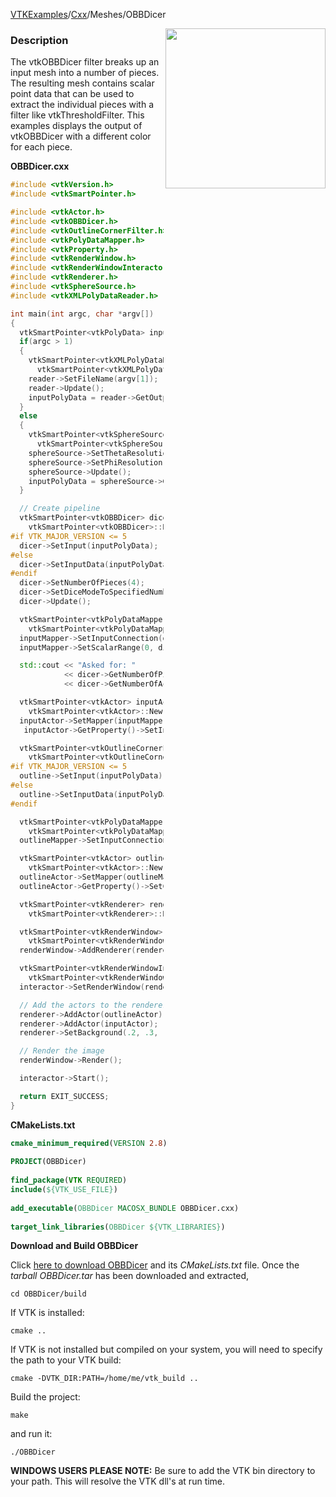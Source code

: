 [VTKExamples](/index/)/[Cxx](/Cxx)/Meshes/OBBDicer

<img align="right" src="https://github.com/lorensen/VTKExamples/blob/gh-pages/Testing/Baseline/Meshes/TestOBBDicer.png?raw=true" width="256" />

### Description
The vtkOBBDicer filter breaks up an input mesh into a number of pieces. The resulting mesh contains scalar point data that can be used to extract the individual pieces with a filter like vtkThresholdFilter. This examples displays the output of vtkOBBDicer with a different color for each piece.

**OBBDicer.cxx**
```c++
#include <vtkVersion.h>
#include <vtkSmartPointer.h>

#include <vtkActor.h>
#include <vtkOBBDicer.h>
#include <vtkOutlineCornerFilter.h>
#include <vtkPolyDataMapper.h>
#include <vtkProperty.h>
#include <vtkRenderWindow.h>
#include <vtkRenderWindowInteractor.h>
#include <vtkRenderer.h>
#include <vtkSphereSource.h>
#include <vtkXMLPolyDataReader.h>

int main(int argc, char *argv[])
{
  vtkSmartPointer<vtkPolyData> inputPolyData;
  if(argc > 1)
  {
    vtkSmartPointer<vtkXMLPolyDataReader> reader =
      vtkSmartPointer<vtkXMLPolyDataReader>::New();
    reader->SetFileName(argv[1]);
    reader->Update();
    inputPolyData = reader->GetOutput();
  }
  else
  {
    vtkSmartPointer<vtkSphereSource> sphereSource =
      vtkSmartPointer<vtkSphereSource>::New();
    sphereSource->SetThetaResolution(30);
    sphereSource->SetPhiResolution(15);
    sphereSource->Update();
    inputPolyData = sphereSource->GetOutput();
  }

  // Create pipeline
  vtkSmartPointer<vtkOBBDicer> dicer =
    vtkSmartPointer<vtkOBBDicer>::New();
#if VTK_MAJOR_VERSION <= 5
  dicer->SetInput(inputPolyData);
#else
  dicer->SetInputData(inputPolyData);
#endif
  dicer->SetNumberOfPieces(4);
  dicer->SetDiceModeToSpecifiedNumberOfPieces();
  dicer->Update();

  vtkSmartPointer<vtkPolyDataMapper> inputMapper =
    vtkSmartPointer<vtkPolyDataMapper>::New();
  inputMapper->SetInputConnection(dicer->GetOutputPort());
  inputMapper->SetScalarRange(0, dicer->GetNumberOfActualPieces());

  std::cout << "Asked for: "
            << dicer->GetNumberOfPieces() << " pieces, got: "
            << dicer->GetNumberOfActualPieces() << std::endl;

  vtkSmartPointer<vtkActor> inputActor =
    vtkSmartPointer<vtkActor>::New();
  inputActor->SetMapper(inputMapper);
   inputActor->GetProperty()->SetInterpolationToFlat();

  vtkSmartPointer<vtkOutlineCornerFilter> outline =
    vtkSmartPointer<vtkOutlineCornerFilter>::New();
#if VTK_MAJOR_VERSION <= 5
  outline->SetInput(inputPolyData);
#else
  outline->SetInputData(inputPolyData);
#endif

  vtkSmartPointer<vtkPolyDataMapper> outlineMapper =
    vtkSmartPointer<vtkPolyDataMapper>::New();
  outlineMapper->SetInputConnection(outline->GetOutputPort());

  vtkSmartPointer<vtkActor> outlineActor =
    vtkSmartPointer<vtkActor>::New();
  outlineActor->SetMapper(outlineMapper);
  outlineActor->GetProperty()->SetColor(0, 0, 0);

  vtkSmartPointer<vtkRenderer> renderer =
    vtkSmartPointer<vtkRenderer>::New();

  vtkSmartPointer<vtkRenderWindow> renderWindow =
    vtkSmartPointer<vtkRenderWindow>::New();
  renderWindow->AddRenderer(renderer);

  vtkSmartPointer<vtkRenderWindowInteractor> interactor =
    vtkSmartPointer<vtkRenderWindowInteractor>::New();
  interactor->SetRenderWindow(renderWindow);

  // Add the actors to the renderer, set the background and size
  renderer->AddActor(outlineActor);
  renderer->AddActor(inputActor);
  renderer->SetBackground(.2, .3, .4);

  // Render the image
  renderWindow->Render();

  interactor->Start();

  return EXIT_SUCCESS;
}
```
**CMakeLists.txt**
```cmake
cmake_minimum_required(VERSION 2.8)
 
PROJECT(OBBDicer)
 
find_package(VTK REQUIRED)
include(${VTK_USE_FILE})
 
add_executable(OBBDicer MACOSX_BUNDLE OBBDicer.cxx)
 
target_link_libraries(OBBDicer ${VTK_LIBRARIES})
```

**Download and Build OBBDicer**

Click [here to download OBBDicer](https://github.com/lorensen/VTKWikiExamplesTarballs/raw/master/OBBDicer.tar) and its *CMakeLists.txt* file.
Once the *tarball OBBDicer.tar* has been downloaded and extracted,
```
cd OBBDicer/build 
```
If VTK is installed:
```
cmake ..
```
If VTK is not installed but compiled on your system, you will need to specify the path to your VTK build:
```
cmake -DVTK_DIR:PATH=/home/me/vtk_build ..
```
Build the project:
```
make
```
and run it:
```
./OBBDicer
```
**WINDOWS USERS PLEASE NOTE:** Be sure to add the VTK bin directory to your path. This will resolve the VTK dll's at run time.

